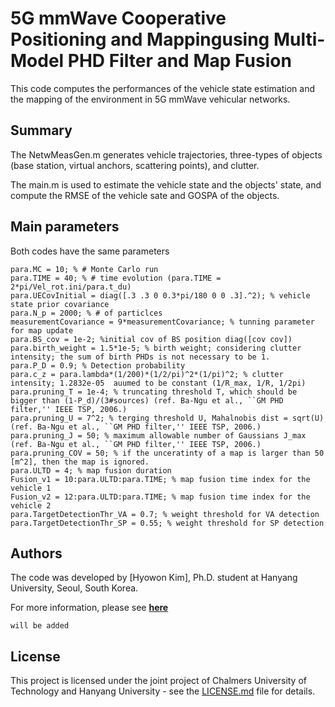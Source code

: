 # 5G mmWave Cooperative Positioning and Mappingusing Multi-Model PHD Filter and Map Fusion
This code computes the performances of the vehicle state estimation and the mapping of the environment in 5G mmWave vehicular networks.

## Summary
The NetwMeasGen.m generates vehicle trajectories, three-types of objects (base station, virtual anchors, scattering points), and clutter.

The main.m is used to estimate the vehicle state and the objects' state, and compute the RMSE of the vehicle sate and GOSPA of the objects.

## Main parameters
Both codes have the same parameters
```
para.MC = 10; % # Monte Carlo run
para.TIME = 40; % # time evolution (para.TIME = 2*pi/Vel_rot.ini/para.t_du)
para.UECovInitial = diag([.3 .3 0 0.3*pi/180 0 0 .3].^2); % vehicle state prior covariance
para.N_p = 2000; % # of particlces
measurementCovariance = 9*measurementCovariance; % tunning parameter for map update
para.BS_cov = 1e-2; %initial cov of BS position diag([cov cov])
para.birth_weight = 1.5*1e-5; % birth weight; considering clutter intensity; the sum of birth PHDs is not necessary to be 1.
para.P_D = 0.9; % Detection probability
para.c_z = para.lambda*(1/200)*(1/2/pi)^2*(1/pi)^2; % clutter intensity; 1.2832e-05  auumed to be constant (1/R_max, 1/R, 1/2pi)
para.pruning_T = 1e-4; % truncating threshold T, which should be bigger than (1-P_d)/(3#sources) (ref. Ba-Ngu et al., ``GM PHD filter,'' IEEE TSP, 2006.)
para.pruning_U = 7^2; % terging threshold U, Mahalnobis dist = sqrt(U) (ref. Ba-Ngu et al., ``GM PHD filter,'' IEEE TSP, 2006.)
para.pruning_J = 50; % maximum allowable number of Gaussians J_max (ref. Ba-Ngu et al., ``GM PHD filter,'' IEEE TSP, 2006.)
para.pruning_COV = 50; % if the unceratinty of a map is larger than 50 [m^2], then the map is ignored.
para.ULTD = 4; % map fusion duration
Fusion_v1 = 10:para.ULTD:para.TIME; % map fusion time index for the vehicle 1
Fusion_v2 = 12:para.ULTD:para.TIME; % map fusion time index for the vehicle 2
para.TargetDetectionThr_VA = 0.7; % weight threshold for VA detection
para.TargetDetectionThr_SP = 0.55; % weight threshold for SP detection
```

## Authors
The code was developed by [Hyowon Kim], Ph.D. student at Hanyang University, Seoul, South Korea.

For more information, please see **[here](https://arxiv.org/abs/xxx)**
```
will be added
```


## License
This project is licensed under the joint project of Chalmers University of Technology and Hanyang University - see the [LICENSE.md](LICENSE.md) file for details.
